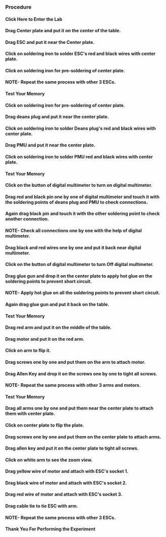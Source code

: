 ### Procedure

#### Click Here to Enter the Lab
<!--
### Precautions

#### 1. No cell phone or ear phone usage in the laboratories.
#### 2. Know locations of laboratory safety showers, eyewashstations, and fire extinguishers.
#### 3. Determine the potential hazards before beginning any work.
#### 4. Avoid wearing jewellery in the lab as this can pose multiple safety hazards.
#### 5. Long hair and loose clothing must be pulled back and secured.
#### 6. Avoid contact with energized electrical circuits.
#### 7. Do not touch anything if your hands are wet. The "one-hand" approach is safest.
#### 8. Do not make circuit changes or perform any wiring when power is on.
#### 9. All equipment should be regularly inspected for wear or deterioration.
#### 10. Know emergency exit routes.
-->
#### Drag Center plate and put it on the center of the table.


<!-- #### <img src="images/pro1.png" style="height: 500px;"> -->

#### Drag ESC and put it near the Center plate.

<!-- #### <img src="images/pro2.png" style="height: 500px;"> -->

#### Click on soldering iron to solder ESC's red and black wires with center plate.

#### Click on soldering iron for pre-soldering of center plate.

#### NOTE- Repeat the same process with other 3 ESCs.

#### Test Your Memory

#### Click on soldering iron for pre-soldering of center plate.

#### Drag deans plug and put it near the center plate.

#### Click on soldering iron to solder Deans plug's red and black wires with center plate.

#### Drag PMU and put it near the center plate.

#### Click on soldering iron to solder PMU red and black wires with center plate.

#### Test Your Memory

#### Click on the button of digital multimeter to turn on digital multimeter.

#### Drag red and black pin one by one of digital multimeter and touch it with the soldering points of deans plug and PMU to check connections.

#### Again drag black pin and touch it with the other soldering point to check another connection.

#### NOTE- Check all connections one by one with the help of digital multimeter.

#### Drag black and red wires one by one and put it back near digital multimeter.

#### Click on the button of digital multimeter to turn Off digital multimeter.

#### Drag glue gun and drop it on the center plate to apply hot glue on the soldering points to prevent short circuit.

#### NOTE- Apply hot glue on all the soldering points to prevent short circuit.

#### Again drag glue gun and put it back on the table.

#### Test Your Memory 

#### Drag red arm and put it on the middle of the table.

#### Drag motor and put it on the red arm.

#### Click on arm to flip it.

#### Drag screws one by one and put them on the arm to attach motor.

#### Drag Allen Key and drop it on the screws one by one to tight all screws.

#### NOTE- Repeat the same process with other 3 arms and motors.

#### Test Your Memory 

#### Drag all arms one by one and put them near the center plate to attach them with center plate.

#### Click on center plate to flip the plate.

#### Drag screws one by one and put them on the center plate to attach arms.

#### Drag allen key and put it on the center plate to tight all screws.

#### Click on white arm to see the zoom view.
 
#### Drag yellow wire of motor and attach with ESC's socket 1.

#### Drag black wire of motor and attach with ESC's socket 2.

#### Drag red wire of motor and attach with ESC's socket 3.

#### Drag cable tie to tie ESC with arm.

#### NOTE- Repeat the same process with other 3 ESCs.

#### Thank You For Performing the Experiment
